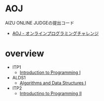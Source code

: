 # AOJ

AIZU ONLINE JUDGEの提出コード

- [AOJ - オンラインプログラミングチャレンジ](http://judge.u-aizu.ac.jp/onlinejudge/index.jsp)

# overview

- ITP1
    - [Introduction to Programming I](http://judge.u-aizu.ac.jp/onlinejudge/finder.jsp?course=ITP1)
- ALDS1
    - [Algorithms and Data Structures I](http://judge.u-aizu.ac.jp/onlinejudge/finder.jsp?course=ALDS1)
- ITP2
    - [Introductino to Programming II](http://judge.u-aizu.ac.jp/onlinejudge/finder.jsp?course=ITP2)
